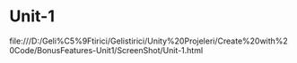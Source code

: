 # Unit-1
 file:///D:/Geli%C5%9Ftirici/Gelistirici/Unity%20Projeleri/Create%20with%20Code/BonusFeatures-Unit1/ScreenShot/Unit-1.html
